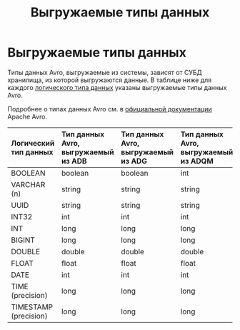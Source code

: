 ﻿---
layout: default
title: Выгружаемые типы данных
nav_order: 3
parent: Поддерживаемые типы данных
grand_parent: Справочная информация
has_children: false
has_toc: false
---

# Выгружаемые типы данных

Типы данных Avro, выгружаемые из системы, зависят от СУБД хранилища, из которой выгружаются данные. 
В таблице ниже для каждого [логического типа данных](../Логические_типы_данных/Логические_типы_данных.md) 
указаны выгружаемые типы данных Avro.

Подробнее о типах данных Avro см. в [официальной документации](https://docs.oracle.com/database/nosql-12.1.3.0/GettingStartedGuide/avroschemas.html#avro-primitivedatatypes) 
Apache Avro.

| Логический тип данных | Тип данных Avro, выгружаемый из ADB | Тип данных Avro, выгружаемый из ADG | Тип данных Avro, выгружаемый из ADQM
|:-|:-|:-|:-
| BOOLEAN | boolean | boolean | int
| VARCHAR (n) | string | string | string
| UUID | string | string | string
| INT32 | int | int | int
| INT | long | long | long
| BIGINT | long | long | long
| DOUBLE | double | double | double
| FLOAT | float | float | float
| DATE | int | int | int
| TIME (precision) | long | long | long
| TIMESTAMP (precision) | long | long | long